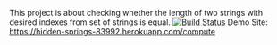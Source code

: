 This project is about checking whether the length of two strings with desired indexes from set of strings is equal. 
[![Build Status](https://travis-ci.org/tarikdincer/myDemoApp.svg?branch=master)](https://travis-ci.org/tarikdincer/myDemoApp)
Demo Site: https://hidden-springs-83992.herokuapp.com/compute

